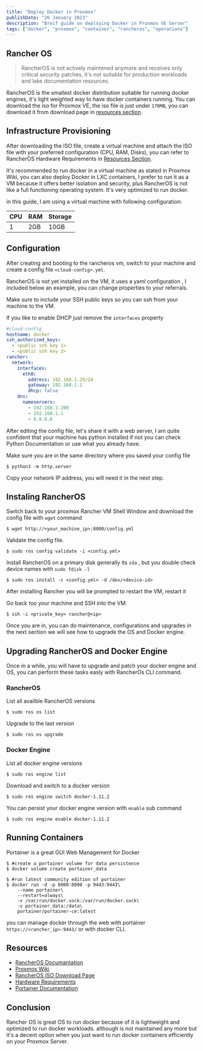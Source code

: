 ```yaml
---
title: "Deploy Docker in Proxmox"
publishDate: "26 January 2023"
description: "Breif guide on deploying Docker in Proxmox VE Server"
tags: ["docker", "proxmox", "container", "rancheros", "operations"]
---
```


## Rancher OS

> RancherOS is not actively maintened anymore and receives only critical security patches, it's not suitable for production workloads and lake documentation resources.

RancherOS is the smallest docker distribution suitable for running docker engines, it's light weighted way to have docker containers running. You can download the iso for Proxmox VE, the iso file is just under `170MB`, you can download it from download page in [resources section](#resources).

## Infrastructure Provisioning

After downloading the ISO file, create a virtual machine and attach the ISO file with your preferred configuration (CPU, RAM, Disks), you can refer to RancherOS Hardware Requirements in [Resources Section](#resources).

It's recommended to run docker in a virtual machine as stated in Proxmox Wiki, you can also deploy Docker in LXC containers, I prefer to run it as a VM because it offers better isolation and security, plus RancherOS is not like a full functioning operating system. It's very optimized to run docker.

in this guide, I am using a virtual machine with following configuration:

| CPU | RAM | Storage |
| --- | --- | ------- |
| 1   | 2GB | 10GB    |

## Configuration

After creating and booting to the rancheros vm, switch to your machine and create a config file `<cloud-config>.yml`.

RancherOS is not yet installed on the VM, it uses a yaml configuration , I included below an example, you can change properties to your referrals.

Make sure to include your SSH public keys so you can ssh from your machine to the VM.

If you like to enable DHCP just remove the `interfaces` property

```yaml
#cloud-config
hostname: docker
ssh_authorized_keys:
  - <public ssh key 1>
  - <public ssh key 2>
rancher:
  network:
    interfaces:
      eth0:
        address: 192.168.1.29/24
        gateway: 192.168.1.1
        dhcp: false
    dns:
      nameservers:
        - 192.168.1.200
        - 192.168.1.1
        - 8.8.8.8
```

After editing the config file, let's share it with a web server, I am quite confident that your machine has python installed if not you can check Python Documentation or use what you already have.

Make sure you are in the same directory where you saved your config file

```shell
$ python3 -m http.server
```

Copy your network IP address, you will need it in the next step.

## Instaling RancherOS

Switch back to your proxmox Rancher VM Shell Window and download the config file with `wget` command

```shell
$ wget http://<your_machine_ip>:8000/config.yml
```

Validate the config file.

```shell
$ sudo ros config validate -i <config.yml>
```

Install RancherOS on a primary disk generally its `sda` , but you double check device names with `sudo fdisk -l`

```shell
$ sudo ros install -c <config.yml> -d /dev/<device-id>
```

After installing Rancher you will be prompted to restart the VM, restart it

Go back too your machine and SSH into the VM.

```shell
$ ssh -i <private_key> rancher@<ip>
```

Once you are in, you can do maintenance, configurations and upgrades in the next section we will see how to upgrade the OS and Docker engine.

## Upgrading RancherOS and Docker Engine

Once in a while, you will have to upgrade and patch your docker engine and OS, you can perform these tasks easly with RancherOs CLI command.

### RancherOS

List all availble RancherOS versions

```shell
$ sudo ros os list
```

Upgrade to the last version

```shell
$ sudo ros os upgrade
```

### Docker Engine

List all docker engine versions

```shell
$ sudo ros engine list
```

Download and switch to a docker version

```shell
$ sudo ros engine switch docker-1.11.2
```

You can persist your docker engine version with `enable` sub command

```shell
$ sudo ros engine enable docker-1.11.2
```

## Running Containers

Portainer is a great GUI Web Management for Docker

```shell
$ #create a portainer volume for data persistence
$ docker volume create portainer_data

$ #run latest community edition of portainer
$ docker run -d -p 8000:8000 -p 9443:9443\
	--name portainer\
	--restart=always\
	-v /var/run/docker.sock:/var/run/docker.sock\
	-v portainer_data:/data\
	portainer/portainer-ce:latest
```

you can manage docker through the web with portainer `https://<rancher_ip>:9443/` or with docker CLI.

## Resources

- [RancherOS Documantation]()
- [Proxmox Wiki]()
- [RancherOS ISO Download Page](https://rancher.com/docs/os/v1.x/en/installation/workstation/boot-from-iso/)
- [Hardware Requirements](https://rancher.com/docs/os/v1.x/en/#hardware-requirements)
- [Portainer Documentation](https://docs.portainer.io/start/install/server/docker/linux)

## Conclusion

Rancher OS is great OS to run docker because of it is lightweight and optimized to run docker workloads. although is not maintained any more but it's a decent option when you just want to run docker containers efficiently on your Proxmox Server.
